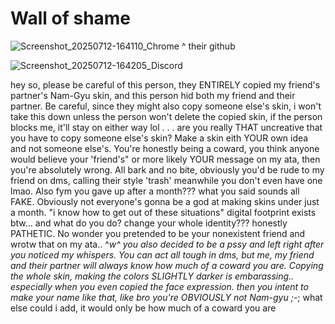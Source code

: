 # Wall of shame

![Screenshot_20250712-164110_Chrome](https://github.com/user-attachments/assets/6204826e-2272-4ebb-b15e-21a80dd8a3bc)
 ^
their github

![Screenshot_20250712-164205_Discord](https://github.com/user-attachments/assets/688a7348-4ccb-44f0-a18f-f9a7d3ce35bb)

hey so, please be careful of this person, they ENTIRELY copied my friend's partner's Nam-Gyu skin, and this person hid both my friend and their partner. Be careful, since they might also copy someone else's skin, i won't take this down unless the person won't delete the copied skin, if the person blocks me, it'll stay on either way lol . . . are you really THAT uncreative that you have to copy someone else's skin? Make a skin eith YOUR own idea and not someone else's. You're honestly being a coward, you think anyone would believe your 'friend's" or more likely YOUR message on my ata, then you're absolutely wrong. All bark and no bite, obviously you'd be rude to my friend on dms, calling their style 'trash' meanwhile you don't even have one lmao. Also fym you gave up after a month??? what you said sounds all FAKE. Obviously not everyone's gonna be a god at making skins under just a month. "i know how to get out of these situations" digital footprint exists btw... and what do you do? change your whole identity??? honestly PATHETIC. No wonder you pretended to be your nonexistent friend and wrotw that on my ata.. ^_w^ you also decided to be a pssy and left right after you noticed my whispers. You can act all tough in dms, but me, my friend and their partner will always know how much of a coward you are. Copying the whole skin, making the colors SLIGHTLY darker is embarassing.. especially when you even copied the face expression. then you intent to make your name like that, like bro you're OBVIOUSLY not Nam-gyu ;-_; what else could i add, it would only be how much of a coward you are





